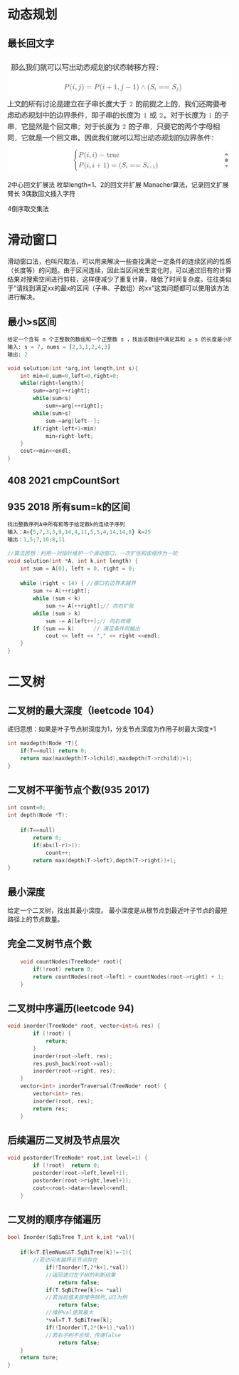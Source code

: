 # 动态规划
## 最长回文字
![Alt text](images/Alg_image-1.png)
![Alt text](images/Alg_image.png)

2中心回文扩展法 枚举length=1、2的回文并扩展
Manacher算法，记录回文扩展臂长
3偶数回文插入字符

4倒序取交集法
# 滑动窗口
滑动窗口法，也叫尺取法，可以用来解决一些查找满足一定条件的连续区间的性质（长度等）的问题。由于区间连续，因此当区间发生变化时，可以通过旧有的计算结果对搜索空间进行剪枝，这样便减少了重复计算，降低了时间复杂度。往往类似于“请找到满足xx的最x的区间（子串、子数组）的xx”这类问题都可以使用该方法进行解决。
## 最小>s区间
```python
给定一个含有 n 个正整数的数组和一个正整数 s ，找出该数组中满足其和 ≥ s 的长度最小的连续子数组。如果不存在符合条件的连续子数组，返回 0。
输入: s = 7, nums = [2,3,1,2,4,3]
输出: 2
```

```c++
void solution(int *arg,int length,int s){
    int min=0,sum=0,left=0,right=0;
    while(right<length){
        sum+=arg[++right];
        while(sum<s)
            sum+=arg[++right];
        while(sum>s)
            sum-=arg[left--];
        if(right-left+1<min)
            min=right-left;
    }
    cout<<min<<endl;
}
```
## 408 2021 cmpCountSort



## 935 2018 所有sum=k的区间
```python
找出整数序列A中所有和等于给定数k的连续子序列
输入：A={5,7,3,3,9,14,4,11,5,5,4,14,14,8} k=25
输出：1,5;7,10;8,11
```


```c++
//算法思想：利用一对指针维护一个滑动窗口，一次扩张和收缩作为一轮
void solution(int *A, int k,int length) {
	int sum = A[0], left = 0, right = 0;
	
	while (right < 14) { //窗口右边界未越界
		sum += A[++right];
		while (sum < k)
			sum += A[++right];// 向右扩张
		while (sum > k)
			sum -= A[left++];// 向右收缩
		if (sum == k)      // 满足条件则输出
			cout << left << "," << right <<endl;
	}
}
```

# 二叉树
## 二叉树的最大深度（leetcode 104）

递归思想：如果是叶子节点树深度为1，分支节点深度为作用子树最大深度+1
```C++
int maxdepth(Node *T){
    if(T==null) return 0;
    return max(maxdepth(T->lchild),maxdepth(T->rchild))+1;
}
```
## 二叉树不平衡节点个数(935 2017)
```c++
int count=0;
int depth(Node *T):

    if(T==null)
        return 0;
        if(abs(l-r)>1):
            count++;
        return max(depth(T->left),depth(T->right))+1;
}
```
## 最小深度
给定一个二叉树，找出其最小深度。 最小深度是从根节点到最近叶子节点的最短路径上的节点数量。


## 完全二叉树节点个数
```c++
    void countNodes(TreeNode* root){
        if(!root) return 0;
        return countNodes(root->left) + countNodes(root->right) + 1;
    }
```

## 二叉树中序遍历(leetcode 94)
```c++
void inorder(TreeNode* root, vector<int>& res) {
        if (!root) {
            return;
        }
        inorder(root->left, res);
        res.push_back(root->val);
        inorder(root->right, res);
    }
    vector<int> inorderTraversal(TreeNode* root) {
        vector<int> res;
        inorder(root, res);
        return res;
    }
```

## 后续遍历二叉树及节点层次
```c++
void postorder(TreeNode* root,int level=1) {
        if (!root)  return 0;
        postorder(root->left,level+1);
        postorder(root->right,level+1);
        cout<<root->data<<level<<endl;
    }
```

## 二叉树的顺序存储遍历

```c++
bool Inorder(SqBiTree T,int k,int *val){

    if(k<T.ElemNum&&T.SqBiTree[k]!=-1){
        //若访问未越界且节点存在
            if(!Inorder(T,2*k+1,*val))
            //返回递归左子树的判断结果
                return false;
            if(T.SqBiTree[k]<= *val)
            //若当前值未按增序排列,以1为例
                return false;
            //维护val使其最大
            *val=T.T.SqBiTree[k];
            if(!Inorder(T,2*(k+1),*val))
            //若右子树不合规，传递false
                return false;
    }
    return ture;
}
```

